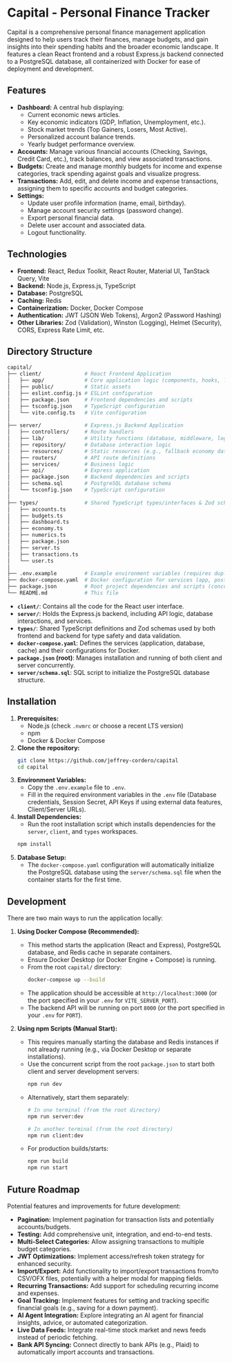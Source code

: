 # Capital - Personal Finance Tracker

Capital is a comprehensive personal finance management application designed to help users track their finances, manage budgets, and gain insights into their spending habits and the broader economic landscape. It features a clean React frontend and a robust Express.js backend connected to a PostgreSQL database, all containerized with Docker for ease of deployment and development.

## Features

* **Dashboard:** A central hub displaying:
   * Current economic news articles.
   * Key economic indicators (GDP, Inflation, Unemployment, etc.).
   * Stock market trends (Top Gainers, Losers, Most Active).
   * Personalized account balance trends.
   * Yearly budget performance overview.
* **Accounts:** Manage various financial accounts (Checking, Savings, Credit Card, etc.), track balances, and view associated transactions.
* **Budgets:** Create and manage monthly budgets for income and expense categories, track spending against goals and visualize progress.
* **Transactions:** Add, edit, and delete income and expense transactions, assigning them to specific accounts and budget categories.
* **Settings:**
   * Update user profile information (name, email, birthday).
   * Manage account security settings (password change).
   * Export personal financial data.
   * Delete user account and associated data.
   * Logout functionality.

## Technologies

* **Frontend:** React, Redux Toolkit, React Router, Material UI, TanStack Query, Vite
* **Backend:** Node.js, Express.js, TypeScript
* **Database:** PostgreSQL
* **Caching:** Redis
* **Containerization:** Docker, Docker Compose
* **Authentication:** JWT (JSON Web Tokens), Argon2 (Password Hashing)
* **Other Libraries:** Zod (Validation), Winston (Logging), Helmet (Security), CORS, Express Rate Limit, etc.

## Directory Structure

```bash
capital/
├── client/              # React Frontend Application
│   ├── app/             # Core application logic (components, hooks, lib, redux, styles)
│   ├── public/          # Static assets
│   ├── eslint.config.js # ESLint configuration
│   ├── package.json     # Frontend dependencies and scripts
│   ├── tsconfig.json    # TypeScript configuration
│   └── vite.config.ts   # Vite configuration
│
├── server/              # Express.js Backend Application
│   ├── controllers/     # Route handlers
│   ├── lib/             # Utility functions (database, middleware, logger, redis, etc.)
│   ├── repository/      # Database interaction logic
│   ├── resources/       # Static resources (e.g., fallback economy data)
│   ├── routers/         # API route definitions
│   ├── services/        # Business logic
│   ├── api/             # Express application
│   ├── package.json     # Backend dependencies and scripts
│   ├── schema.sql       # PostgreSQL database schema
│   └── tsconfig.json    # TypeScript configuration
│
├── types/               # Shared TypeScript types/interfaces & Zod schemas
│   ├── accounts.ts
│   ├── budgets.ts
│   ├── dashboard.ts
│   ├── economy.ts
│   ├── numerics.ts
│   ├── package.json
│   ├── server.ts
│   ├── transactions.ts
│   └── user.ts
│
├── .env.example         # Example environment variables (requires duplication and filling)
├── docker-compose.yaml  # Docker configuration for services (app, postgres, redis)
├── package.json         # Root project dependencies and scripts (concurrently, installation)
└── README.md            # This file
```

* **`client/`**: Contains all the code for the React user interface.
* **`server/`**: Holds the Express.js backend, including API logic, database interactions, and services.
* **`types/`**: Shared TypeScript definitions and Zod schemas used by both frontend and backend for type safety and data validation.
* **`docker-compose.yaml`**: Defines the services (application, database, cache) and their configurations for Docker.
* **`package.json` (root)**: Manages installation and running of both client and server concurrently.
* **`server/schema.sql`**: SQL script to initialize the PostgreSQL database structure.

## Installation

1.  **Prerequisites:**
    * Node.js (check `.nvmrc` or choose a recent LTS version)
    * npm
    * Docker & Docker Compose
2.  **Clone the repository:**
    ```bash
    git clone https://github.com/jeffrey-cordero/capital
    cd capital
    ```
3.  **Environment Variables:**
    * Copy the `.env.example` file to `.env`.
    * Fill in the required environment variables in the `.env` file (Database credentials, Session Secret, API Keys if using external data features, Client/Server URLs).
4.  **Install Dependencies:**
    * Run the root installation script which installs dependencies for the `server`, `client`, and `types` workspaces.
    ```bash
    npm install
    ```
5.  **Database Setup:**
    * The `docker-compose.yaml` configuration will automatically initialize the PostgreSQL database using the `server/schema.sql` file when the container starts for the first time.

## Development

There are two main ways to run the application locally:

1.  **Using Docker Compose (Recommended):**
    * This method starts the application (React and Express), PostgreSQL database, and Redis cache in separate containers.
    * Ensure Docker Desktop (or Docker Engine + Compose) is running.
    * From the root `capital/` directory:
        ```bash
        docker-compose up --build
        ```
    * The application should be accessible at `http://localhost:3000` (or the port specified in your `.env` for `VITE_SERVER_PORT`).
    * The backend API will be running on port `8000` (or the port specified in your `.env` for `PORT`).

2.  **Using npm Scripts (Manual Start):**
    * This requires manually starting the database and Redis instances if not already running (e.g., via Docker Desktop or separate installations).
    * Use the concurrent script from the root `package.json` to start both client and server development servers:
        ```bash
        npm run dev
        ```
    * Alternatively, start them separately:
        ```bash
        # In one terminal (from the root directory)
        npm run server:dev

        # In another terminal (from the root directory)
        npm run client:dev
        ```
    * For production builds/starts:
        ```bash
        npm run build
        npm run start
        ```

## Future Roadmap

Potential features and improvements for future development:

* **Pagination:** Implement pagination for transaction lists and potentially accounts/budgets.
* **Testing:** Add comprehensive unit, integration, and end-to-end tests.
* **Multi-Select Categories:** Allow assigning transactions to multiple budget categories.
* **JWT Optimizations:** Implement access/refresh token strategy for enhanced security.
* **Import/Export:** Add functionality to import/export transactions from/to CSV/OFX files, potentially with a helper modal for mapping fields.
* **Recurring Transactions:** Add support for scheduling recurring income and expenses.
* **Goal Tracking:** Implement features for setting and tracking specific financial goals (e.g., saving for a down payment).
* **AI Agent Integration:** Explore integrating an AI agent for financial insights, advice, or automated categorization.
* **Live Data Feeds:** Integrate real-time stock market and news feeds instead of periodic fetching.
* **Bank API Syncing:** Connect directly to bank APIs (e.g., Plaid) to automatically import accounts and transactions.

